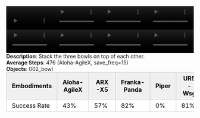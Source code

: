 <!DOCTYPE html>
<html lang="en">
<body>
    <div style="display: flex;">
        <video src="./task_video_clean/stack_bowls_three/aloha-agilex_head.mp4" controls loop muted autoplay style="width: 25%;"></video>
        <video src="./task_video_clean/stack_bowls_three/franka-panda_head.mp4" controls loop muted autoplay style="width: 25%;"></video>
        <video src="./task_video_clean/stack_bowls_three/ARX-X5_head.mp4" controls loop muted autoplay style="width: 25%;"></video>
        <video src="./task_video_clean/stack_bowls_three/ur5-wsg_head.mp4" controls loop muted autoplay style="width: 25%;"></video>
    </div>
    <div style="display: flex;">
        <video src="./task_video_clean/stack_bowls_three/aloha-agilex_world.mp4" controls loop muted autoplay style="width: 25%;"></video>
        <video src="./task_video_clean/stack_bowls_three/franka-panda_world.mp4" controls loop muted autoplay style="width: 25%;"></video>
        <video src="./task_video_clean/stack_bowls_three/ARX-X5_world.mp4" controls loop muted autoplay style="width: 25%;"></video>
        <video src="./task_video_clean/stack_bowls_three/ur5-wsg_world.mp4" controls loop muted autoplay style="width: 25%;"></video>
    </div>
    <b>Description</b>: Stack the three bowls on top of each other.<br>
    <b>Average Steps</b>: 476 (Aloha-AgileX, save_freq=15)<br>
    <b>Objects</b>: 002_bowl<br>
    <table style="margin:0 auto;border-collapse:collapse;width:auto;min-width:180px;background-color:white;">
        <thead>
            <tr style="background:#f0f0f0;">
                <th style="border:1px solid #ccc;padding:6px 14px;color:black;">Embodiments</th>
                <th style="border:1px solid #ccc;padding:6px 14px;color:black;">Aloha-AgileX</th>
                <th style="border:1px solid #ccc;padding:6px 14px;color:black;">ARX-X5</th>
                <th style="border:1px solid #ccc;padding:6px 14px;color:black;">Franka-Panda</th>
                <th style="border:1px solid #ccc;padding:6px 14px;color:black;">Piper</th>
                <th style="border:1px solid #ccc;padding:6px 14px;color:black;">UR5-Wsg</th>
            </tr>
        </thead>
        <tbody>
            <tr style="background:white;">
                <td style="border:1px solid #ccc;padding:6px 14px;color:black;">Success Rate</td>
                <td style="border:1px solid #ccc;padding:6px 14px;color:black;">43%</td>
                <td style="border:1px solid #ccc;padding:6px 14px;color:black;">57%</td>
                <td style="border:1px solid #ccc;padding:6px 14px;color:black;">82%</td>
                <td style="border:1px solid #ccc;padding:6px 14px;color:black;">0%</td>
                <td style="border:1px solid #ccc;padding:6px 14px;color:black;">81%</td>
            </tr>
        </tbody>
    </table>
</body>
</html>
